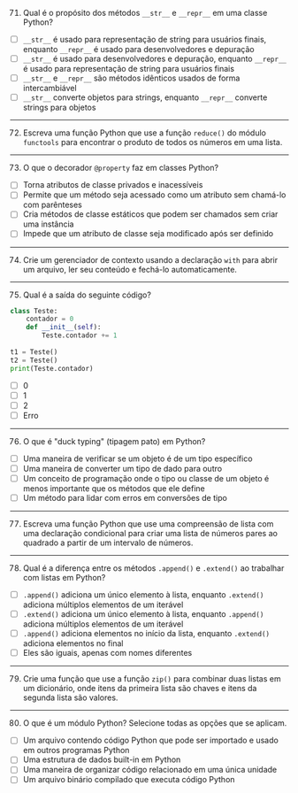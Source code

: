 71. Qual é o propósito dos métodos `__str__` e `__repr__` em uma classe Python?

- [ ] `__str__` é usado para representação de string para usuários finais, enquanto `__repr__` é usado para desenvolvedores e depuração
- [ ] `__str__` é usado para desenvolvedores e depuração, enquanto `__repr__` é usado para representação de string para usuários finais
- [ ] `__str__` e `__repr__` são métodos idênticos usados de forma intercambiável
- [ ] `__str__` converte objetos para strings, enquanto `__repr__` converte strings para objetos

---

72. Escreva uma função Python que use a função `reduce()` do módulo `functools` para encontrar o produto de todos os números em uma lista.

---

73. O que o decorador `@property` faz em classes Python?

- [ ] Torna atributos de classe privados e inacessíveis
- [ ] Permite que um método seja acessado como um atributo sem chamá-lo com parênteses
- [ ] Cria métodos de classe estáticos que podem ser chamados sem criar uma instância
- [ ] Impede que um atributo de classe seja modificado após ser definido

---

74. Crie um gerenciador de contexto usando a declaração `with` para abrir um arquivo, ler seu conteúdo e fechá-lo automaticamente.

---

75. Qual é a saída do seguinte código?
```python
class Teste:
    contador = 0
    def __init__(self):
        Teste.contador += 1
        
t1 = Teste()
t2 = Teste()
print(Teste.contador)
```

- [ ] 0
- [ ] 1
- [ ] 2
- [ ] Erro

---

76. O que é "duck typing" (tipagem pato) em Python?

- [ ] Uma maneira de verificar se um objeto é de um tipo específico
- [ ] Uma maneira de converter um tipo de dado para outro
- [ ] Um conceito de programação onde o tipo ou classe de um objeto é menos importante que os métodos que ele define
- [ ] Um método para lidar com erros em conversões de tipo

---

77. Escreva uma função Python que use uma compreensão de lista com uma declaração condicional para criar uma lista de números pares ao quadrado a partir de um intervalo de números.

---

78. Qual é a diferença entre os métodos `.append()` e `.extend()` ao trabalhar com listas em Python?

- [ ] `.append()` adiciona um único elemento à lista, enquanto `.extend()` adiciona múltiplos elementos de um iterável
- [ ] `.extend()` adiciona um único elemento à lista, enquanto `.append()` adiciona múltiplos elementos de um iterável
- [ ] `.append()` adiciona elementos no início da lista, enquanto `.extend()` adiciona elementos no final
- [ ] Eles são iguais, apenas com nomes diferentes

---

79. Crie uma função que use a função `zip()` para combinar duas listas em um dicionário, onde itens da primeira lista são chaves e itens da segunda lista são valores.

---

80. O que é um módulo Python? Selecione todas as opções que se aplicam.

- [ ] Um arquivo contendo código Python que pode ser importado e usado em outros programas Python
- [ ] Uma estrutura de dados built-in em Python
- [ ] Uma maneira de organizar código relacionado em uma única unidade
- [ ] Um arquivo binário compilado que executa código Python 